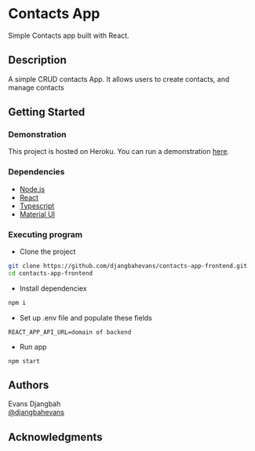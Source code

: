 # Contacts App

Simple Contacts app built with React.

## Description

A simple CRUD contacts App. It allows users to create contacts, and manage contacts

## Getting Started

### Demonstration

This project is hosted on Heroku. You can run a demonstration [here](https://evans-contacts-app.herokuapp.com).

### Dependencies

* [Node.js](https://nodejs.org)
* [React](https://reactjs.org)
* [Typescript](https://typescriptlang.org)
* [Material UI](https://mui.com)

### Executing program

* Clone the project

```bash
git clone https://github.com/djangbahevans/contacts-app-frontend.git
cd contacts-app-frontend
```

* Install dependenciex

```bash
npm i
```

* Set up .env file and populate these fields

```env
REACT_APP_API_URL=domain of backend
```

* Run app

```terminal
npm start
```

## Authors

Evans Djangbah  
[@djangbahevans](https://twitter.com/djangbahevans)

<!-- ## License

This project is licensed under the [NAME HERE] License - see the LICENSE.md file for details -->

## Acknowledgments

<!-- Inspiration, code snippets, etc. -->

